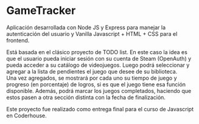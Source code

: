 # GameTracker
Aplicación desarrollada con Node JS y Express para manejar la autenticación del usuario y Vanilla Javascript + HTML + CSS para el frontend.  
  
Está basada en el clásico proyecto de TODO list. En este caso la idea es que el usuario pueda iniciar sesión con su cuenta de Steam (OpenAuth) y pueda acceder a su catálogo de videojuegos. Luego podrá seleccionar y agregar a la lista de pendientes el juego que desee de su biblioteca.  
Una vez agregados, se mostrará por cada uno su tiempo de juego y progreso (en porcentaje) de logros, si es que el juego tiene esa función disponible.
Además, podrá marcar los juegos completados, haciendo que estos pasen a otra sección distinta con la fecha de finalización.  
  
Este proyecto fue realizado como entrega final para el curso de Javascript en Coderhouse.
